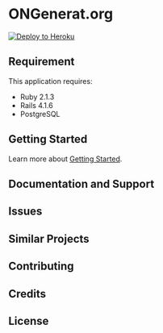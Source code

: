 ONGenerat.org
================

[![Deploy to Heroku](https://www.herokucdn.com/deploy/button.png)](https://heroku.com/deploy)

Requirement
-------------

This application requires:

- Ruby 2.1.3
- Rails 4.1.6
- PostgreSQL

Getting Started
---------------

Learn more about [Getting Started](http://guides.rubyonrails.org/getting_started.html).

Documentation and Support
-------------------------

Issues
-------------

Similar Projects
----------------

Contributing
------------

Credits
-------

License
-------
